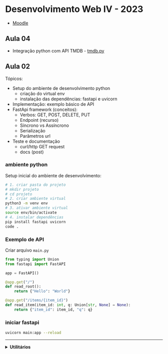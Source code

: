 # Desenvolvimento Web IV - 2023

- [Moodle](https://ava.ifpr.edu.br/course/view.php?id=10808)

## Aula 04

- Integração python com API TMDB - [tmdb.py](tmdb.py)

## Aula 02

Tópicos:

- Setup do ambiente de desenvolvimento python
	- criação do virtual env
	- instalação das dependências: fastapi e uvicorn
- Implementação: exemplo básico de API
- FastApi framework (conceitos):
	- Verbos: GET, POST, DELETE, PUT
	- Endpoint (recurso)
	- Síncrono vs Assíncrono
	- Serialização
    - Parâmetros url
- Teste e documentação
	- curl/http GET request
	- docs (post)


### ambiente python

Setup inicial do ambiente de desenvolvimento:

```bash
# 1. criar pasta do projeto
# mkdir projeto
# cd projeto
# 2. criar ambiente virtual
python3 -m venv env
# 3. ativar ambiente virtual
source env/bin/activate
# 4. instalar dependências
pip install fastapi uvicorn
code .
```

### Exemplo de API

Criar arquivo `main.py`

```python
from typing import Union
from fastapi import FastAPI

app = FastAPI()

@app.get("/")
def read_root():
    return {"Hello": "World"}

@app.get("/items/{item_id}")
def read_item(item_id: int, q: Union[str, None] = None):
    return {"item_id": item_id, "q": q}

```

### iniciar fastapi

```bash
uvicorn main:app --reload
```

---

<details>
<summary><b>Utilitários</b></summary>

**httpie**

```bash
sudo apt-get install httpie
# ou
sudo snap install httpie
```

</details>